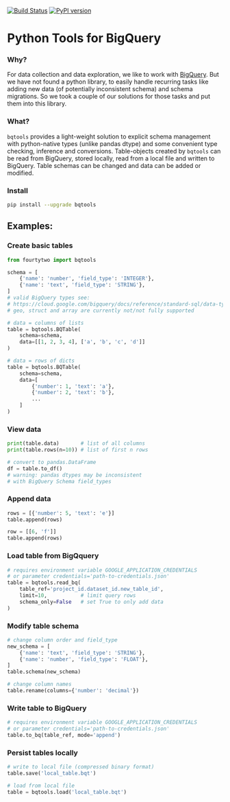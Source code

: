 [![Build Status](https://travis-ci.org/42DIGITAL/bqtools.svg?branch=master)](https://travis-ci.org/42DIGITAL/bqtools) [![PyPI version](https://badge.fury.io/py/bqtools.svg)](https://badge.fury.io/py/bqtools)

# Python Tools for BigQuery

### Why?
For data collection and data exploration, we like to work with [BigQuery](https://cloud.google.com/bigquery/). But we have not found a python library, to easily handle recurring tasks like adding new data (of potentially inconsistent schema) and schema migrations. So we took a couple of our solutions for those tasks and put them into this library.

### What?
`bqtools` provides a light-weight solution to explicit schema management with python-native types (unlike pandas dtype) and 
some convenient type checking, inference and conversions. Table-objects created by `bqtools` can be read from BigQuery, stored locally, read from a local file and written to BigQuery. Table schemas can be changed and data can be added or modified.

### Install
```bash
pip install --upgrade bqtools
```

## Examples:
### Create basic tables
```python
from fourtytwo import bqtools

schema = [
    {'name': 'number', 'field_type': 'INTEGER'},
    {'name': 'text', 'field_type': 'STRING'},
]
# valid BigQuery types see: 
# https://cloud.google.com/bigquery/docs/reference/standard-sql/data-types
# geo, struct and array are currently not/not fully supported

# data = columns of lists
table = bqtools.BQTable(
    schema=schema, 
    data=[[1, 2, 3, 4], ['a', 'b', 'c', 'd']]
)

# data = rows of dicts
table = bqtools.BQTable(
    schema=schema, 
    data=[
        {'number': 1, 'text': 'a'}, 
        {'number': 2, 'text': 'b'},
        ...
    ]
)
```

### View data
```python
print(table.data)       # list of all columns
print(table.rows(n=10)) # list of first n rows

# convert to pandas.DataFrame
df = table.to_df()               
# warning: pandas dtypes may be inconsistent 
# with BigQuery Schema field_types
```

### Append data
```python
rows = [{'number': 5, 'text': 'e'}]
table.append(rows)

row = [[6, 'f']]
table.append(rows)
```

### Load table from BigQquery
```python
# requires environment variable GOOGLE_APPLICATION_CREDENTIALS 
# or parameter credentials='path-to-credentials.json'
table = bqtools.read_bq(
    table_ref='project_id.dataset_id.new_table_id', 
    limit=10,           # limit query rows
    schema_only=False   # set True to only add data
)
```

### Modify table schema
```python
# change column order and field_type
new_schema = [
    {'name': 'text', 'field_type': 'STRING'},
    {'name': 'number', 'field_type': 'FLOAT'},
]
table.schema(new_schema)

# change column names
table.rename(columns={'number': 'decimal'})
```

### Write table to BigQuery
```python
# requires environment variable GOOGLE_APPLICATION_CREDENTIALS
# or parameter credentials='path-to-credentials.json'
table.to_bq(table_ref, mode='append')
```

### Persist tables locally
```python
# write to local file (compressed binary format)
table.save('local_table.bqt')

# load from local file
table = bqtools.load('local_table.bqt')
```
